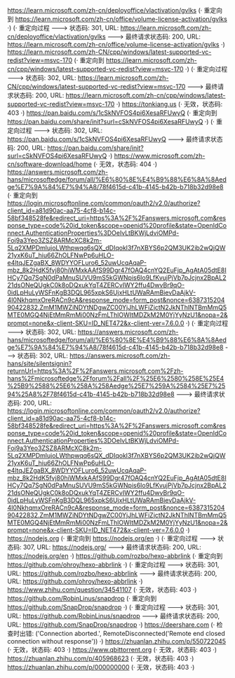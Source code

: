 https://learn.microsoft.com/zh-cn/deployoffice/vlactivation/gvlks (· 重定向到 https://learn.microsoft.com/zh-cn/office/volume-license-activation/gvlks ·)
(· 重定向过程 ---> 状态码: 301, URL: https://learn.microsoft.com/zh-cn/deployoffice/vlactivation/gvlks ---> 最终请求状态码: 200, URL: https://learn.microsoft.com/zh-cn/office/volume-license-activation/gvlks ·)
https://learn.microsoft.com/zh-CN/cpp/windows/latest-supported-vc-redist?view=msvc-170 (· 重定向到 https://learn.microsoft.com/zh-cn/cpp/windows/latest-supported-vc-redist?view=msvc-170 ·)
(· 重定向过程 ---> 状态码: 302, URL: https://learn.microsoft.com/zh-CN/cpp/windows/latest-supported-vc-redist?view=msvc-170 ---> 最终请求状态码: 200, URL: https://learn.microsoft.com/zh-cn/cpp/windows/latest-supported-vc-redist?view=msvc-170 ·)
https://tonkiang.us (· 无效，状态码: 403 ·)
https://pan.baidu.com/s/1cSkNVFOS4pi6XesaRFUwyQ (· 重定向到 https://pan.baidu.com/share/init?surl=cSkNVFOS4pi6XesaRFUwyQ ·)
(· 重定向过程 ---> 状态码: 302, URL: https://pan.baidu.com/s/1cSkNVFOS4pi6XesaRFUwyQ ---> 最终请求状态码: 200, URL: https://pan.baidu.com/share/init?surl=cSkNVFOS4pi6XesaRFUwyQ ·)
https://www.microsoft.com/zh-cn/software-download/home (· 无效，状态码: 404 ·)
https://answers.microsoft.com/zh-hans/microsoftedge/forum/all/%E6%80%8E%E4%B9%88%E6%8A%8Aedge%E7%9A%84%E7%94%A8/78f4615d-c41b-4145-b42b-b718b32d98e8 (· 重定向到 https://login.microsoftonline.com/common/oauth2/v2.0/authorize?client_id=a81d90ac-aa75-4cf8-b14c-58bf348528fe&redirect_uri=https%3A%2F%2Fanswers.microsoft.com&response_type=code%20id_token&scope=openid%20profile&state=OpenIdConnect.AuthenticationProperties%3DOeIvLtBKWjLdviOMPd-Foj9a3Yeo3ZSZ8ARMcXC8k2m-5Lq2XMPDmlujoLWthpwqq6sQX_dDIqokl3f7nXBYS6p2QM3UK2ib2wQjQW21yxK6uT_hiu66ZhOLFNwPp6uHLO-e4ltqJEZgaBX_8WDYYOFLuro6_52uwUcqAqaP-mbz_8k2HdK5fvj80hiWMxkAAfS99Dgr47fOAQ4cnYQ2EuFjp_AgAtA05dtE8IHCy7Qq7SgN0dPaMnuSUVU9mS5kGWNpis6Io9LfKvujPjVb7pJcjnx2BpAL221dsONeQUgkC0k8oDQxukYqT4ZERCvIWY2ffu4DwvBr9qO-0idLpHuLyWSFnKgB3DQL965xpkS6UjxHLtUWaRAmBievDaAjkV-4I0NkhqmxOreRACn9cA&response_mode=form_post&nonce=638731520490422832.ZmM1MWZiNDYtNDgwZC00YjJhLWFiZjctN2JkNThlNTBmMmQ5MTE0MGQ4NjEtMmRmMi00NzFmLThlOWItMDZkM2M0YjYyNzU1&nopa=2&prompt=none&x-client-SKU=ID_NET472&x-client-ver=7.6.0.0 ·)
(· 重定向过程 ---> 状态码: 302, URL: https://answers.microsoft.com/zh-hans/microsoftedge/forum/all/%E6%80%8E%E4%B9%88%E6%8A%8Aedge%E7%9A%84%E7%94%A8/78f4615d-c41b-4145-b42b-b718b32d98e8 ---> 状态码: 302, URL: https://answers.microsoft.com/zh-hans/site/silentsignin?returnUrl=https%3A%2F%2Fanswers.microsoft.com%2Fzh-hans%2Fmicrosoftedge%2Fforum%2Fall%2F%25E6%2580%258E%25E4%25B9%2588%25E6%258A%258Aedge%25E7%259A%2584%25E7%2594%25A8%2F78f4615d-c41b-4145-b42b-b718b32d98e8 ---> 最终请求状态码: 200, URL: https://login.microsoftonline.com/common/oauth2/v2.0/authorize?client_id=a81d90ac-aa75-4cf8-b14c-58bf348528fe&redirect_uri=https%3A%2F%2Fanswers.microsoft.com&response_type=code%20id_token&scope=openid%20profile&state=OpenIdConnect.AuthenticationProperties%3DOeIvLtBKWjLdviOMPd-Foj9a3Yeo3ZSZ8ARMcXC8k2m-5Lq2XMPDmlujoLWthpwqq6sQX_dDIqokl3f7nXBYS6p2QM3UK2ib2wQjQW21yxK6uT_hiu66ZhOLFNwPp6uHLO-e4ltqJEZgaBX_8WDYYOFLuro6_52uwUcqAqaP-mbz_8k2HdK5fvj80hiWMxkAAfS99Dgr47fOAQ4cnYQ2EuFjp_AgAtA05dtE8IHCy7Qq7SgN0dPaMnuSUVU9mS5kGWNpis6Io9LfKvujPjVb7pJcjnx2BpAL221dsONeQUgkC0k8oDQxukYqT4ZERCvIWY2ffu4DwvBr9qO-0idLpHuLyWSFnKgB3DQL965xpkS6UjxHLtUWaRAmBievDaAjkV-4I0NkhqmxOreRACn9cA&response_mode=form_post&nonce=638731520490422832.ZmM1MWZiNDYtNDgwZC00YjJhLWFiZjctN2JkNThlNTBmMmQ5MTE0MGQ4NjEtMmRmMi00NzFmLThlOWItMDZkM2M0YjYyNzU1&nopa=2&prompt=none&x-client-SKU=ID_NET472&x-client-ver=7.6.0.0 ·)
https://nodejs.org (· 重定向到 https://nodejs.org/en ·)
(· 重定向过程 ---> 状态码: 307, URL: https://nodejs.org/ ---> 最终请求状态码: 200, URL: https://nodejs.org/en ·)
https://github.com/rozbo/hexo-abbrlink (· 重定向到 https://github.com/ohroy/hexo-abbrlink ·)
(· 重定向过程 ---> 状态码: 301, URL: https://github.com/rozbo/hexo-abbrlink ---> 最终请求状态码: 200, URL: https://github.com/ohroy/hexo-abbrlink ·)
https://www.zhihu.com/question/34541107 (· 无效，状态码: 403 ·)
https://github.com/RobinLinus/snapdrop (· 重定向到 https://github.com/SnapDrop/snapdrop ·)
(· 重定向过程 ---> 状态码: 301, URL: https://github.com/RobinLinus/snapdrop ---> 最终请求状态码: 200, URL: https://github.com/SnapDrop/snapdrop ·)
https://deershare.com (· 检查时出错: ('Connection aborted.', RemoteDisconnected('Remote end closed connection without response')) ·)
https://zhuanlan.zhihu.com/p/550722045 (· 无效，状态码: 403 ·)
https://www.qbittorrent.org (· 无效，状态码: 403 ·)
https://zhuanlan.zhihu.com/p/405968623 (· 无效，状态码: 403 ·)
https://zhuanlan.zhihu.com/p/000000000 (· 无效，状态码: 403 ·)
